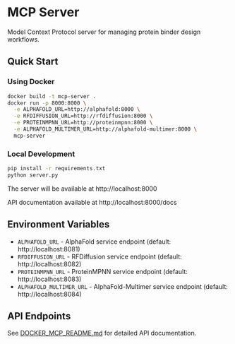 # MCP Server

Model Context Protocol server for managing protein binder design workflows.

## Quick Start

### Using Docker
```bash
docker build -t mcp-server .
docker run -p 8000:8000 \
  -e ALPHAFOLD_URL=http://alphafold:8000 \
  -e RFDIFFUSION_URL=http://rfdiffusion:8000 \
  -e PROTEINMPNN_URL=http://proteinmpnn:8000 \
  -e ALPHAFOLD_MULTIMER_URL=http://alphafold-multimer:8000 \
  mcp-server
```

### Local Development
```bash
pip install -r requirements.txt
python server.py
```

The server will be available at http://localhost:8000

API documentation available at http://localhost:8000/docs

## Environment Variables

- `ALPHAFOLD_URL` - AlphaFold service endpoint (default: http://localhost:8081)
- `RFDIFFUSION_URL` - RFDiffusion service endpoint (default: http://localhost:8082)
- `PROTEINMPNN_URL` - ProteinMPNN service endpoint (default: http://localhost:8083)
- `ALPHAFOLD_MULTIMER_URL` - AlphaFold-Multimer service endpoint (default: http://localhost:8084)

## API Endpoints

See [DOCKER_MCP_README.md](../DOCKER_MCP_README.md) for detailed API documentation.
